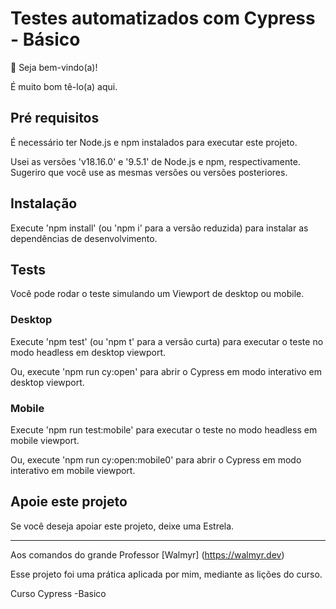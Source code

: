 # Testes automatizados com Cypress - Básico

👋 Seja bem-vindo(a)!

É muito bom tê-lo(a) aqui.

##  Pré requisitos

É necessário ter Node.js e npm instalados para executar este projeto.

Usei as versões 'v18.16.0' e '9.5.1' de Node.js e npm, respectivamente.
Sugeriro que você use as mesmas versões ou versões posteriores.

## Instalação

Execute 'npm install' (ou 'npm i' para a versão reduzida) para instalar as dependências de desenvolvimento.

## Tests

Você pode rodar o teste simulando um Viewport de desktop ou mobile.

### Desktop

Execute 'npm test' (ou 'npm t' para a versão curta) para executar o teste no modo headless em desktop viewport.

Ou, execute 'npm run cy:open' para abrir o Cypress em modo interativo em desktop viewport.

### Mobile

Execute 'npm run test:mobile' para executar o teste no modo headless em mobile viewport.

Ou, execute 'npm run cy:open:mobile0' para abrir o Cypress em modo interativo em mobile viewport.

## Apoie este projeto

Se você deseja apoiar este projeto, deixe uma Estrela.

____

Aos comandos do grande Professor [Walmyr] (https://walmyr.dev)

Esse projeto foi uma prática aplicada por mim, mediante as lições do curso.

Curso Cypress -Basico